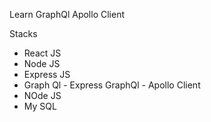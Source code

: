 Learn GraphQl Apollo Client

Stacks
<ul>
    <li>React JS</li>
    <li>Node JS</li>
    <li>Express JS</li>
    <li>Graph Ql - Express GraphQl - Apollo Client</li>
    <li>NOde JS</li>
    <li>My SQL</li>
</ul>